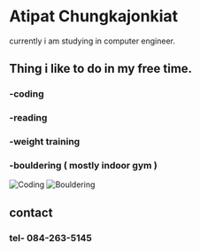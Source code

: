 # Atipat Chungkajonkiat
currently i am studying in computer engineer.

## Thing i like to do in my free time.
### -coding
### -reading
### -weight training
### -bouldering ( mostly indoor gym )

![Coding](https://media.giphy.com/media/qgQUggAC3Pfv687qPC/giphy.gif) ![Bouldering](https://media.discordapp.net/attachments/533284317200252939/1408550686764957746/IMG_6337.jpg?ex=68aa268d&is=68a8d50d&hm=7d663928da90c0c0b3b7294a60e0c88153d24d0a276ee196864566738b0c3884&=&format=webp&width=544&height=967)

## contact
### tel- 084-263-5145
### 
